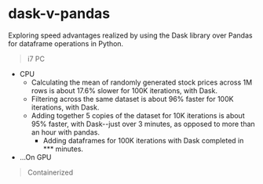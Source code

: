# dask-v-pandas
Exploring speed advantages realized by using the Dask library over Pandas for dataframe operations in Python.

> i7 PC
* CPU
    - Calculating the mean of randomly generated stock prices across 1M rows is about 17.6\% slower for 100K iterations, with Dask.
    - Filtering across the same dataset is about 96\% faster for 100K iterations, with Dask.
    - Adding together 5 copies of the dataset for 10K iterations is about 95\% faster, with Dask--just over 3 minutes, as opposed to more than an hour with pandas.
        - Adding dataframes for 100K iterations with Dask completed in *** minutes.
* ...On GPU

> Containerized

